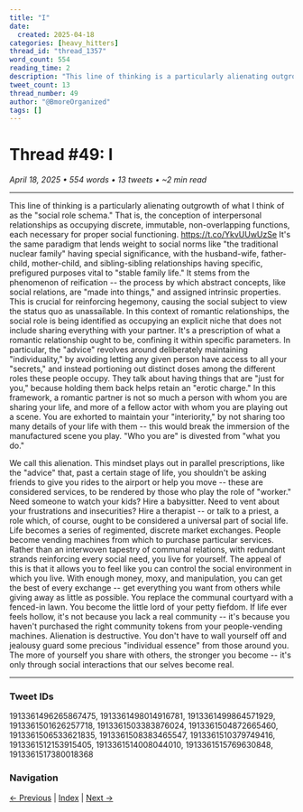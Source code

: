 ```yaml
---
title: "I"
date:
  created: 2025-04-18
categories: [heavy_hitters]
thread_id: "thread_1357"
word_count: 554
reading_time: 2
description: "This line of thinking is a particularly alienating outgrowth of what I think of as the ' social role schema . '"
tweet_count: 13
thread_number: 49
author: "@BmoreOrganized"
tags: []
---
```

# Thread #49: I

*April 18, 2025 • 554 words • 13 tweets • ~2 min read*

---

This line of thinking is a particularly alienating outgrowth of what I think of as the "social role schema." That is, the conception of interpersonal relationships as occupying discrete, immutable, non-overlapping functions, each necessary for proper social functioning. https://t.co/YkvUUwUzSe It's the same paradigm that lends weight to social norms like "the traditional nuclear family" having special significance, with the husband-wife, father-child, mother-child, and sibling-sibling relationships having specific, prefigured purposes vital to "stable family life." It stems from the phenomenon of reification -- the process by which abstract concepts, like social relations, are "made into things," and assigned intrinsic properties. This is crucial for reinforcing hegemony, causing the social subject to view the status quo as unassailable. In this context of romantic relationships, the social role is being identified as occupying an explicit niche that does not include sharing everything with your partner. It's a prescription of what a romantic relationship ought to be, confining it within specific parameters. In particular, the "advice" revolves around deliberately maintaining "individuality," by avoiding letting any given person have access to all your "secrets," and instead portioning out distinct doses among the different roles these people occupy. They talk about having things that are "just for you," because holding them back helps retain an "erotic charge." In this framework, a romantic partner is not so much a person with whom you are sharing your life, and more of a fellow actor with whom you are playing out a scene. You are exhorted to maintain your "interiority," by not sharing too many details of your life with them -- this would break the immersion of the manufactured scene you play. "Who you are" is divested from "what you do."

We call this alienation. This mindset plays out in parallel prescriptions, like the "advice" that, past a certain stage of life, you shouldn't be asking friends to give you rides to the airport or help you move -- these are considered services, to be rendered by those who play the role of "worker." Need someone to watch your kids? Hire a babysitter. Need to vent about your frustrations and insecurities? Hire a therapist -- or talk to a priest, a role which, of course, ought to be considered a universal part of social life. Life becomes a series of regimented, discrete market exchanges. People become vending machines from which to purchase particular services. Rather than an interwoven tapestry of communal relations, with redundant strands reinforcing every social need, you live for yourself. The appeal of this is that it allows you to feel like you can control the social environment in which you live. With enough money, moxy, and manipulation, you can get the best of every exchange -- get everything you want from others while giving away as little as possible. You replace the communal courtyard with a fenced-in lawn. You become the little lord of your petty fiefdom. If life ever feels hollow, it's not because you lack a real community -- it's because you haven't purchased the right community tokens from your people-vending machines. Alienation is destructive. You don't have to wall yourself off and jealousy guard some precious "individual essence" from those around you. The more of yourself you share with others, the stronger you become -- it's only through social interactions that our selves become real.

---

### Tweet IDs
1913361496265867475, 1913361498014916781, 1913361499864571929, 1913361501626257718, 1913361503383876024, 1913361504872665460, 1913361506533621835, 1913361508383465547, 1913361510379749416, 1913361512153915405, 1913361514008044010, 1913361515769630848, 1913361517380018368

### Navigation
[← Previous](048-*.md) | [Index](index.md) | [Next →](050-*.md)